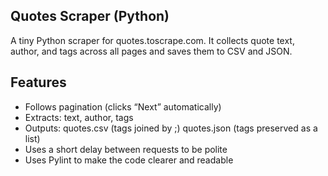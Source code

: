 ## Quotes Scraper (Python)

A tiny Python scraper for quotes.toscrape.com.
It collects quote text, author, and tags across all pages and saves them to CSV and JSON.

## Features

- Follows pagination (clicks “Next” automatically)
- Extracts: text, author, tags
- Outputs:
quotes.csv (tags joined by ;)
quotes.json (tags preserved as a list)
- Uses a short delay between requests to be polite
- Uses Pylint to make the code clearer and readable
